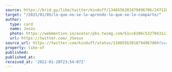 ```yaml
---
source: https://brid.gy/like/twitter/kinduff/1346556301879496706/2471281724
target: "/2021/01/05/lo-que-no-se-lo-aprendo-lo-que-se-lo-comparto/"
author:
  type: card
  name: Jesús
  photo: https://webmention.io/avatar/pbs.twimg.com/b1cc6106c53270431c39859d094325ef49bcfbe1a7684e27d4593e7f59dd5445.jpg
  url: https://twitter.com/_JSesus
source_url: https://twitter.com/kinduff/status/1346556301879496706#favorited-by-2471281724
property: like-of
published: 
published_at: 
received_at: '2022-01-28T23:54:07Z'
---
```


